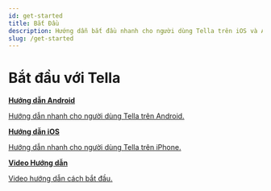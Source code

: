```yaml
---
id: get-started
title: Bắt Đầu 
description: Hướng dẫn bắt đầu nhanh cho người dùng Tella trên iOS và Android
slug: /get-started
---
```

# Bắt đầu với Tella


<div class="doc-card-list">
    <div className="doc-card">
      <a href="get-started-android">
        <div className="doc-card-content">
          <b>Hướng dẫn Android</b>
          <p>Hướng dẫn nhanh cho người dùng Tella trên Android.</p>
        </div>
      </a>
    </div>
    <div className="doc-card">
      <a href="get-started-ios">
        <div className="doc-card-content">
          <b>Hướng dẫn iOS</b>
          <p>Hướng dẫn nhanh cho người dùng Tella trên iPhone.</p>
        </div>
      </a>
    </div>
    <div className="doc-card">
      <a href="video-tutorials">
        <div className="doc-card-content">
          <b>Video Hướng dẫn</b>
          <p>Video hướng dẫn cách bắt đầu.</p>
        </div>
      </a>
    </div>
</div>
